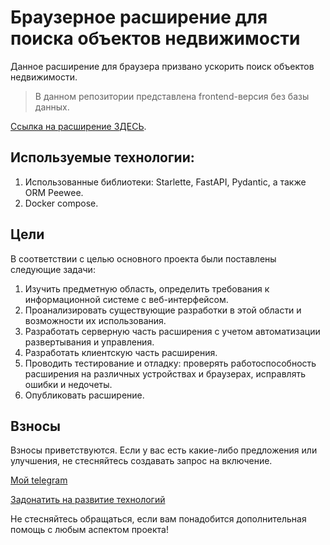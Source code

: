 # Браузерное расширение для поиска объектов недвижимости

Данное расширение для браузера призвано ускорить поиск объектов недвижимости. 
> В данном репозитории представлена frontend-версия без базы данных.

[Ссылка на расширение ЗДЕСЬ](https://chromewebstore.google.com/detail/realtyradar-%D0%BF%D1%80%D0%BE%D0%B2%D0%B5%D1%80%D0%BA%D0%B0-%D0%BD%D0%B5%D0%B4%D0%B2/ghnhdedmpnflomdgjheppohppokjlacp?hl=ru&utm_source=ext_sidebar).

## Используемые технологии:
1. Использованные библиотеки: Starlette, FastAPI, Pydantic, а также ORM Peewee.
2. Docker compose.



## Цели
В соответствии с целью основного проекта были поставлены следующие задачи:

1. Изучить предметную область, определить требования к информационной системе с веб-интерфейсом.
2. Проанализировать существующие разработки в этой области и возможности их использования.
3. Разработать серверную часть расширения с учетом автоматизации развертывания и управления.
4. Разработать клиентскую часть расширения.
5. Проводить тестирование и отладку: проверять работоспособность расширения на различных устройствах и браузерах, исправлять ошибки и недочеты.
6. Опубликовать расширение.

## Взносы
Взносы приветствуются. Если у вас есть какие-либо предложения или улучшения, не стесняйтесь создавать запрос на включение.

[Мой telegram](https://t.me/Yakipoly)

[Задонатить на развитие технологий](https://messenger.online.sberbank.ru/sl/1j9DmBH5HeV92zyXN)

Не стесняйтесь обращаться, если вам понадобится дополнительная помощь с любым аспектом проекта!